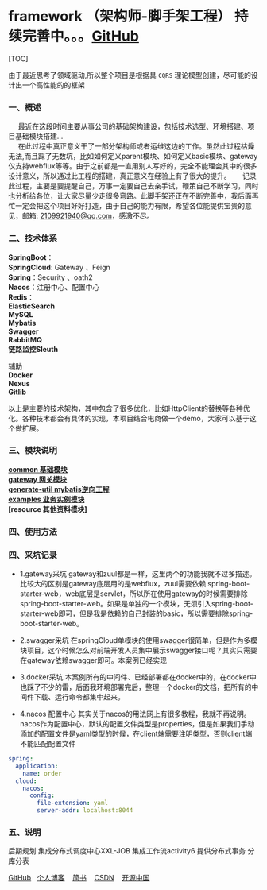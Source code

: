 #       framework （架构师-脚手架工程）  持续完善中。。。[GitHub](https://github.com/Lao-Feng/framework)
[TOC]

由于最近思考了领域驱动,所以整个项目是根据具 `CQRS` 理论模型创建，尽可能的设计出一个高性能的的框架

### 一、概述
&nbsp; &nbsp; &nbsp;最近在这段时间主要从事公司的基础架构建设，包括技术选型、环境搭建、项目基础模块搭建...<br>
&nbsp; &nbsp; &nbsp;在此过程中真正意义干了一部分架构师或者运维这边的工作。虽然此过程枯燥无法,而且踩了无数坑，比如如何定义parent模块、如何定义basic模块、gateway仅支持webflux等等。由于之前都是一直用别人写好的，完全不能理会其中的很多设计意义，所以通过此工程的搭建，真正意义在经验上有了很大的提升。
&nbsp; &nbsp; &nbsp;记录此过程，主要是要提醒自己，万事一定要自己去亲手试，鞭策自己不断学习，同时也分析给各位，让大家尽量少走很多弯路。此脚手架还正在不断完善中，我后面再忙一定会把这个项目好好打造，由于自己的能力有限，希望各位能提供宝贵的意见，邮箱: 2109921940@qq.com，感激不尽。

### 二、技术体系
**SpringBoot**：<br>
**SpringCloud**: Gateway 、Feign <br>
**Spring**：Security 、oath2 <br>
**Nacos**：注册中心、配置中心 <br>
**Redis**： <br>
**ElasticSearch** <br>
**MySQL** <br>
**Mybatis** <br>
**Swagger** <br>
**RabbitMQ** <br>
**链路监控Sleuth**<br>


辅助 <br>
**Docker** <br>
**Nexus** <br>
**Gitlib** <br>


以上是主要的技术架构，其中包含了很多优化，比如HttpClient的替换等各种优化。各种技术都会有具体的实现，本项目结合电商做一个demo，大家可以基于这个做扩展。

### 三、模块说明
**[common 基础模块](./common/README.md)** <br>
**[gateway 网关模块](./gateway/README.md)** <br>
**[generate-util mybatis逆向工程](./generate-uti/README.md)** <br>
**[examples 业务实例模块](./examples/README.md)** <br>
**[resource 其他资料模块]** <br>
### 四、使用方法


### 四、采坑记录
* 1.gateway采坑
gateway和zuul都是一样，这里两个的功能我就不过多描述。比较大的区别是gateway底层用的是webflux，zuul需要依赖 spring-boot-starter-web，web底层是servlet，所以所在使用gateway的时候需要排除spring-boot-starter-web。如果是单独的一个模块，无须引入spring-boot-starter-web即可，但是我是依赖的自己封装的basic，所以需要排除spring-boot-starter-web。

* 2.swagger采坑
在springCloud单模块的使用swagger很简单，但是作为多模块项目，这个时候怎么对前端开发人员集中展示swagger接口呢？其实只需要在gateway依赖swagger即可。本案例已经实现

* 3.docker采坑
本案例所有的中间件、已经部署都在docker中的，在docker中也踩了不少的雷，后面我环境部署完后，整理一个docker的文档，把所有的中间件下载、运行命令都集中起来。

* 4.nacos 配置中心
其实关于nacos的用法网上有很多教程，我就不再说明。nacos作为配置中心，默认的配置文件类型是properties，但是如果我们手动添加的配置文件是yaml类型的时候，在client端需要注明类型，否则client端不能匹配配置文件
```yaml
spring:
  application:
    name: order
  cloud:
    nacos:
      config:
        file-extension: yaml
        server-addr: localhost:8044
```

### 五、说明
后期规划
集成分布式调度中心XXL-JOB
集成工作流activity6
提供分布式事务
分库分表

[GitHub](https://github.com/Lao-Feng)&nbsp; &nbsp;[个人博客](http://118.126.112.183:4000/) &nbsp; &nbsp;[简书](https://www.jianshu.com/u/63299b8dc868) &nbsp; &nbsp;[CSDN](https://blog.csdn.net/lao__feng) &nbsp; &nbsp;[开源中国](https://my.oschina.net/u/3865326)


















